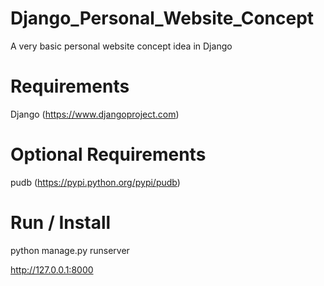 # Django_Personal_Website_Concept
A very basic personal website concept idea in Django

# Requirements

Django (https://www.djangoproject.com)


# Optional Requirements

pudb (https://pypi.python.org/pypi/pudb)


# Run / Install

python manage.py runserver

http://127.0.0.1:8000
